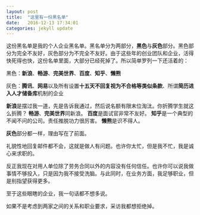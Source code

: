```yaml
---
layout: post
title:  "这里有一份黑名单"
date:   2016-12-13 17:34:01
categories: jekyll update
---
```

这份黑名单是我的个人企业黑名单。黑名单分为两部分，**黑色**与**灰色**部分。黑色部分为完全不友好，灰色部分为不完全不友好。由于这些年的创业团队和企业，活得快死得也快，这份名单里面，大部分已经死掉了。所以简单罗列一下还活着的：

黑色：**新浪**、**畅游**、**完美世界**、**百度**、**知乎**、**懒熊**

灰色：**腾讯**、**网易**以及所有设置**十五天不回复视为不合格等类似条款**、所谓**简历进入人才储备库**机制的企业

**新浪**是摆过我一道，先是告诉我通过，然后说名额有限末位淘汰。你折腾学生就这么折腾？
**畅游**、**完美世界**同新浪。
**百度**是面试官非常不友好。
**知乎**是一个典型的不闻不问的公司。责任推脱功力很厉害。
**懒熊**是识不得人。

**灰色**部分都一样，理由写在了前面。

礼貌性地回复邮件都不会，这就是做人有问题。也许你太忙，但是我不忙，我是诚心来求职的。

反正我现在对用人单位除了劳务合同以外的内容没有任何信任。也许你可以说我做事情不够投入，只是因为我不接受洗脑。与此同时，在业务方面，我足够职业，但是别指望获得更多。

至于这些眼瞎的企业，我一句话都不想多说。

如果不是考虑到两家之间的关系和职业要求，采访我都想拒绝掉。

